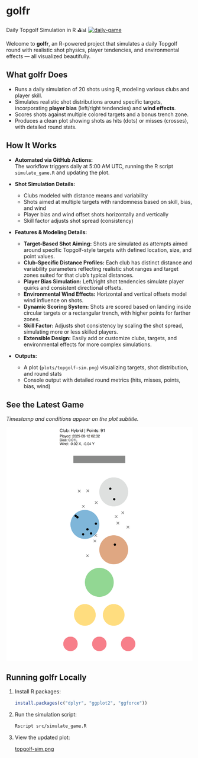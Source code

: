 # golfr

Daily Topgolf Simulation in R ⛳️📊 [![daily-game](https://github.com/bradfordjohnson/golfr/actions/workflows/daily-game.yml/badge.svg)](https://github.com/bradfordjohnson/golfr/actions/workflows/daily-game.yml)

Welcome to **golfr**, an R-powered project that simulates a daily Topgolf round with realistic shot physics, player tendencies, and environmental effects — all visualized beautifully.

## What golfr Does

- Runs a daily simulation of 20 shots using R, modeling various clubs and player skill.
- Simulates realistic shot distributions around specific targets, incorporating **player bias** (left/right tendencies) and **wind effects**.
- Scores shots against multiple colored targets and a bonus trench zone.
- Produces a clean plot showing shots as hits (dots) or misses (crosses), with detailed round stats.

## How It Works

- **Automated via GitHub Actions:**  
  The workflow triggers daily at 5:00 AM UTC, running the R script `simulate_game.R` and updating the plot.

- **Shot Simulation Details:**  
  - Clubs modeled with distance means and variability  
  - Shots aimed at multiple targets with randomness based on skill, bias, and wind  
  - Player bias and wind offset shots horizontally and vertically  
  - Skill factor adjusts shot spread (consistency)

- **Features & Modeling Details:**  
  - **Target-Based Shot Aiming:** Shots are simulated as attempts aimed around specific Topgolf-style targets with defined location, size, and point values.  
  - **Club-Specific Distance Profiles:** Each club has distinct distance and variability parameters reflecting realistic shot ranges and target zones suited for that club’s typical distances.
  - **Player Bias Simulation:** Left/right shot tendencies simulate player quirks and consistent directional offsets.  
  - **Environmental Wind Effects:** Horizontal and vertical offsets model wind influence on shots.  
  - **Dynamic Scoring System:** Shots are scored based on landing inside circular targets or a rectangular trench, with higher points for farther zones.  
  - **Skill Factor:** Adjusts shot consistency by scaling the shot spread, simulating more or less skilled players.  
  - **Extensible Design:** Easily add or customize clubs, targets, and environmental effects for more complex simulations.

- **Outputs:**  
  - A plot (`plots/topgolf-sim.png`) visualizing targets, shot distribution, and round stats  
  - Console output with detailed round metrics (hits, misses, points, bias, wind)

## See the Latest Game

*Timestamp and conditions appear on the plot subtitle.*

![Daily Topgolf Simulation](topgolf-sim.png)

## Running golfr Locally

1. Install R packages:

   ```r
   install.packages(c("dplyr", "ggplot2", "ggforce"))
   ```

2. Run the simulation script:

   ```bash
   Rscript src/simulate_game.R
   ```

3. View the updated plot:

   [topgolf-sim.png](topgolf-sim.png)
